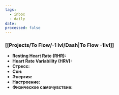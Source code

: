 ```yaml
---
tags:
  - inbox
  - daily
date:
processed: false
---
```


### [[Projects/To Flow/-1 lvl/Dash|To Flow -1lvl]]

- **Resting Heart Rate (RHR):** 
- **Heart Rate Variability (HRV):** 
- **Стресс:**
- **Сон:**
- **Энергия:**
- **Настроение:** 
- **Физическое самочувствие:** 
